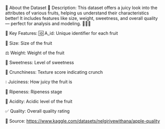 🍎 About the Dataset
📝 Description:
This dataset offers a juicy look into the attributes of various fruits, helping us understand their characteristics better! It includes features like size, weight, sweetness, and overall quality — perfect for analysis and modeling. 🍇🍐🍏

🔑 Key Features:
🆔 A_id: Unique identifier for each fruit

📏 Size: Size of the fruit

⚖️ Weight: Weight of the fruit

🍬 Sweetness: Level of sweetness

🥬 Crunchiness: Texture score indicating crunch

💧 Juiciness: How juicy the fruit is

🍌 Ripeness: Ripeness stage

🍋 Acidity: Acidic level of the fruit

✅ Quality: Overall quality rating

🍎 Source: https://www.kaggle.com/datasets/nelgiriyewithana/apple-quality
